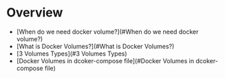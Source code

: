 # Overview

- [When do we need docker volume?](#When do we need docker volume?)
- [What is Docker Volumes?](#What is Docker Volumes?)
- [3 Volumes Types](#3 Volumes Types)
- [Docker Volumes in dcoker-compose file](#Docker Volumes in dcoker-compose file)
